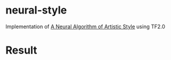 # neural-style
Implementation of [A Neural Algorithm of Artistic Style][paper] using TF2.0


# Result


[paper]: https://arxiv.org/pdf/1508.06576.pdf
